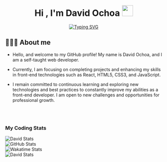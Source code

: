 <h1 align="center">
  <b>Hi , I'm David Ochoa </b><img src="https://media.giphy.com/media/hvRJCLFzcasrR4ia7z/giphy.gif" width="35">
</h1>

<p align="center">
  <a href="https://git.io/typing-svg"><img src="https://readme-typing-svg.herokuapp.com?font=Fira+Code&weight=600&pause=1000&color=33DDB3&background=1E293B&center=true&vCenter=true&width=600&height=100&lines=Freelancer;Junior+Full-Stack+Web+Developer;Web+Designer;Crypto+Enthusiast;Father;Cat+Lover" alt="Typing SVG" /></a>
</p>

## 🙋🏻‍♂️ **About me**

- Hello, and welcome to my GitHub profile! My name is David Ochoa, and I am a self-taught web developer.

- Currently, I am focusing on completing projects and enhancing my skills in front-end technologies such as React, HTML5, CSS3, and JavaScript.

- I remain committed to continuous learning and exploring new technologies and best practices to constantly improve my abilities as a front-end developer. I am open to new challenges and opportunities for professional growth.


<br><br>

### My Coding Stats
<img alt="David Stats" src="https://github-readme-stats.vercel.app/api/top-langs/?username=davidochoadev&amp;layout=compact&amp;hide_border=true&amp;title_color=33DDB3">
<br>
<img class="md:w-1/2 h-1/4 md:h-min" alt="GitHub Stats" src="https://github-readme-stats.vercel.app/api?username=davidochoadev&amp;hide_border=true&amp;title_color=33DDB3&amp;icon_color=33DDB3&amp;hide=contribs,prs&amp;show_icons=true&amp;theme=default#gh-dark-mode-only&amp;include-all-commits=true">
<br>
<img class="md:w-1/2 h-1/4 md:h-min" alt="Wakatime Stats" src="https://github-readme-stats.vercel.app/api/wakatime?username=davidochoadev&amp;title_color=33DDB3&amp;hide_border=true&amp;custom_title=Spent-on-Coding">
<br>
<img alt="David Stats" src="https://github-readme-stats.vercel.app/api/top-langs/?username=davidochoadev&amp;langs_count=5&amp;hide_border=true&amp;title_color=33DDB3&amp;hide_title=true">

<!--
**davideochoaa/davideochoaa** is a ✨ _special_ ✨ repository because its `README.md` (this file) appears on your GitHub profile.

Here are some ideas to get you started:

- 🔭 I’m currently working on ...
- 🌱 I’m currently learning ...
- 👯 I’m looking to collaborate on ...
- 🤔 I’m looking for help with ...
- 💬 Ask me about ...
- 📫 How to reach me: ...
- 😄 Pronouns: ...
- ⚡ Fun fact: ...
-->

